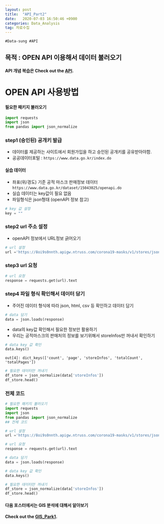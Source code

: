 ```yaml
---
layout: post
title:  "API_Part2"
date:   2020-07-03 16:50:46 +0900
categories: Data_Analysis
tag: 자료수집
---
```


`#Data-sung #API`

목적 : OPEN API 이용해서 데이터 불러오기 
---

#### API 개념 복습은 Check out the [API][A].

OPEN API 사용방법
===

#### 필요한 패키지 불러오기

```python
import requests
import json
from pandas import json_normalize
```
### step1  (승인된) 공개키 발급
  - 데이터를 제공하는 사이트에서 회원가입을 하고 승인된 공개키를 공유받아야함. 
  - 공공데이터포털 : `https://www.data.go.kr/index.do`

#### 실습 데이터 
- 좌표(위/경도) 기준 공적 마스크 판매정보 데이터
    `https://www.data.go.kr/dataset/15043025/openapi.do`
- 실습 데이터는 key값이 필요 없음
- 파일형식은 json형태 (openAPI 정보 참고)

```python
# key 값 설정
key = ""
```

### step2 url 주소 설정
- openAPI 정보에서 URL정보 긁어오기

```python
# url 설정
url ='https://8oi9s0nnth.apigw.ntruss.com/corona19-masks/v1/stores/json?page=1'
```

### step3 url 요청
```python
# url 요청
response = requests.get(url).text
```

### step4 파일 형식 확인해서 데이터 담기
- 주어진 데이터 형식에 따라 json, html, csv 등 확인하고 데이터 담기 

```python
# data 담기
data = json.loads(response)
```

- data의 key값 확인해서 필요한 정보만 활용하기
- 우리는 공적마스크의 판매처의 정보를 보기위해서 storeInfos만 꺼내서 확인하기

```python
# data key 값 확인
data.keys()
```
`out[4]: dict_keys(['count', 'page', 'storeInfos', 'totalCount', 'totalPages'])`

```python
# 필요한 데이터만 꺼내기
df_store = json_normalize(data['storeInfos'])
df_store.head()
```

### 전체 코드
```python
# 필요한 패키지 불러오기
import requests
import json
from pandas import json_normalize
## 전체 코드

# url 설정
url ='https://8oi9s0nnth.apigw.ntruss.com/corona19-masks/v1/stores/json?page=1'

# url 요청
response = requests.get(url).text

# data 담기
data = json.loads(response)

# data key 값 확인
data.keys()

# 필요한 데이터만 꺼내기
df_store = json_normalize(data['storeInfos'])
df_store.head()
```

#### 다음 포스터에서는 GIS 분석에 대해서 알아보기
#### Check out the [GIS_Park1][S].


[A]: http://127.0.0.1:4000/data_analysis/2020/07/03/API/
[S]: http://127.0.0.1:4000/data_analysis/2020/07/04/GIS/